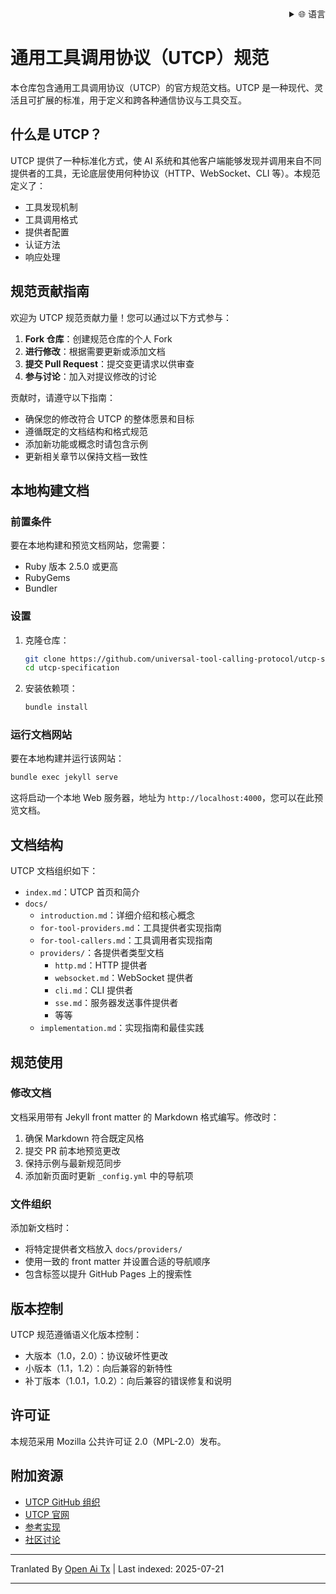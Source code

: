 <div align="right">
  <details>
    <summary >🌐 语言</summary>
    <div>
      <div align="center">
        <a href="https://openaitx.github.io/view.html?user=universal-tool-calling-protocol&project=utcp-specification&lang=en">English</a>
        | <a href="https://openaitx.github.io/view.html?user=universal-tool-calling-protocol&project=utcp-specification&lang=zh-CN">简体中文</a>
        | <a href="https://openaitx.github.io/view.html?user=universal-tool-calling-protocol&project=utcp-specification&lang=zh-TW">繁體中文</a>
        | <a href="https://openaitx.github.io/view.html?user=universal-tool-calling-protocol&project=utcp-specification&lang=ja">日本語</a>
        | <a href="https://openaitx.github.io/view.html?user=universal-tool-calling-protocol&project=utcp-specification&lang=ko">한국어</a>
        | <a href="https://openaitx.github.io/view.html?user=universal-tool-calling-protocol&project=utcp-specification&lang=hi">हिन्दी</a>
        | <a href="https://openaitx.github.io/view.html?user=universal-tool-calling-protocol&project=utcp-specification&lang=th">ไทย</a>
        | <a href="https://openaitx.github.io/view.html?user=universal-tool-calling-protocol&project=utcp-specification&lang=fr">Français</a>
        | <a href="https://openaitx.github.io/view.html?user=universal-tool-calling-protocol&project=utcp-specification&lang=de">Deutsch</a>
        | <a href="https://openaitx.github.io/view.html?user=universal-tool-calling-protocol&project=utcp-specification&lang=es">Español</a>
        | <a href="https://openaitx.github.io/view.html?user=universal-tool-calling-protocol&project=utcp-specification&lang=it">Italiano</a>
        | <a href="https://openaitx.github.io/view.html?user=universal-tool-calling-protocol&project=utcp-specification&lang=ru">Русский</a>
        | <a href="https://openaitx.github.io/view.html?user=universal-tool-calling-protocol&project=utcp-specification&lang=pt">Português</a>
        | <a href="https://openaitx.github.io/view.html?user=universal-tool-calling-protocol&project=utcp-specification&lang=nl">Nederlands</a>
        | <a href="https://openaitx.github.io/view.html?user=universal-tool-calling-protocol&project=utcp-specification&lang=pl">Polski</a>
        | <a href="https://openaitx.github.io/view.html?user=universal-tool-calling-protocol&project=utcp-specification&lang=ar">العربية</a>
        | <a href="https://openaitx.github.io/view.html?user=universal-tool-calling-protocol&project=utcp-specification&lang=fa">فارسی</a>
        | <a href="https://openaitx.github.io/view.html?user=universal-tool-calling-protocol&project=utcp-specification&lang=tr">Türkçe</a>
        | <a href="https://openaitx.github.io/view.html?user=universal-tool-calling-protocol&project=utcp-specification&lang=vi">Tiếng Việt</a>
        | <a href="https://openaitx.github.io/view.html?user=universal-tool-calling-protocol&project=utcp-specification&lang=id">Bahasa Indonesia</a>
      </div>
    </div>
  </details>
</div>

# 通用工具调用协议（UTCP）规范

本仓库包含通用工具调用协议（UTCP）的官方规范文档。UTCP 是一种现代、灵活且可扩展的标准，用于定义和跨各种通信协议与工具交互。

## 什么是 UTCP？

UTCP 提供了一种标准化方式，使 AI 系统和其他客户端能够发现并调用来自不同提供者的工具，无论底层使用何种协议（HTTP、WebSocket、CLI 等）。本规范定义了：

- 工具发现机制
- 工具调用格式
- 提供者配置
- 认证方法
- 响应处理

## 规范贡献指南

欢迎为 UTCP 规范贡献力量！您可以通过以下方式参与：

1. **Fork 仓库**：创建规范仓库的个人 Fork
2. **进行修改**：根据需要更新或添加文档
3. **提交 Pull Request**：提交变更请求以供审查
4. **参与讨论**：加入对提议修改的讨论

贡献时，请遵守以下指南：

- 确保您的修改符合 UTCP 的整体愿景和目标
- 遵循既定的文档结构和格式规范
- 添加新功能或概念时请包含示例
- 更新相关章节以保持文档一致性

## 本地构建文档

### 前置条件

要在本地构建和预览文档网站，您需要：

- Ruby 版本 2.5.0 或更高
- RubyGems
- Bundler

### 设置

1. 克隆仓库：

   ```bash
   git clone https://github.com/universal-tool-calling-protocol/utcp-specification.git
   cd utcp-specification
   ```
2. 安装依赖项：

   ```bash
   bundle install
   ```
### 运行文档网站

要在本地构建并运行该网站：


```bash
bundle exec jekyll serve
```
这将启动一个本地 Web 服务器，地址为 `http://localhost:4000`，您可以在此预览文档。

## 文档结构

UTCP 文档组织如下：

- `index.md`：UTCP 首页和简介
- `docs/`
  - `introduction.md`：详细介绍和核心概念
  - `for-tool-providers.md`：工具提供者实现指南
  - `for-tool-callers.md`：工具调用者实现指南
  - `providers/`：各提供者类型文档
    - `http.md`：HTTP 提供者
    - `websocket.md`：WebSocket 提供者
    - `cli.md`：CLI 提供者
    - `sse.md`：服务器发送事件提供者
    - 等等
  - `implementation.md`：实现指南和最佳实践

## 规范使用

### 修改文档

文档采用带有 Jekyll front matter 的 Markdown 格式编写。修改时：

1. 确保 Markdown 符合既定风格
2. 提交 PR 前本地预览更改
3. 保持示例与最新规范同步
4. 添加新页面时更新 `_config.yml` 中的导航项

### 文件组织

添加新文档时：

- 将特定提供者文档放入 `docs/providers/`
- 使用一致的 front matter 并设置合适的导航顺序
- 包含标签以提升 GitHub Pages 上的搜索性

## 版本控制

UTCP 规范遵循语义化版本控制：

- 大版本（1.0，2.0）：协议破坏性更改
- 小版本（1.1，1.2）：向后兼容的新特性
- 补丁版本（1.0.1，1.0.2）：向后兼容的错误修复和说明

## 许可证

本规范采用 Mozilla 公共许可证 2.0（MPL-2.0）发布。

## 附加资源

- [UTCP GitHub 组织](https://github.com/universal-tool-calling-protocol)
- [UTCP 官网](https://utcp.io)
- [参考实现](https://github.com/universal-tool-calling-protocol/python-utcp)
- [社区讨论](https://github.com/universal-tool-calling-protocol/utcp-specification/discussions)



---

Tranlated By [Open Ai Tx](https://github.com/OpenAiTx/OpenAiTx) | Last indexed: 2025-07-21

---